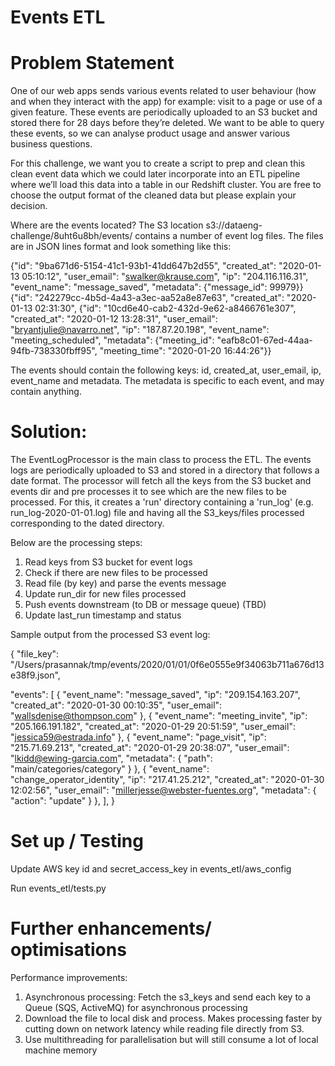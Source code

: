 # Events ETL

# Problem Statement
One of our web apps sends various events related to user behaviour (how and when they interact with the app) for example: visit to a page or use of a given feature. These events are periodically uploaded to an S3 bucket and stored there for 28 days before they’re deleted. We want to be able to query these events, so we can analyse product usage and answer various business questions.

For this challenge, we want you to create a script to prep and clean this clean event data which we could later incorporate into an ETL pipeline where we’ll load this data into a table in our Redshift cluster. You are free to choose the output format of the cleaned data but please explain your decision.

Where are the events located? 
The S3 location s3://dataeng-challenge/8uht6u8bh/events/ contains a number of event log files. The files are in JSON lines format and look something like this:

{"id": "9ba671d6-5154-41c1-93b1-41dd647b2d55", "created_at": "2020-01-13 05:10:12", "user_email": "swalker@krause.com", "ip": "204.116.116.31", "event_name": "message_saved", "metadata": {"message_id": 99979}}
{"id": "242279cc-4b5d-4a43-a3ec-aa52a8e87e63", "created_at": "2020-01-13 02:31:30", {"id": "10cd6e40-cab2-432d-9e62-a8466761e307", "created_at": "2020-01-12 13:28:31", "user_email": "bryantjulie@navarro.net", "ip": "187.87.20.198", "event_name": "meeting_scheduled", "metadata": {"meeting_id": "eafb8c01-67ed-44aa-94fb-738330fbff95", "meeting_time": "2020-01-20 16:44:26"}}

The events should contain the following keys: id, created_at, user_email, ip, event_name and metadata. The metadata is specific to each event, and may contain anything.

# Solution:
The EventLogProcessor is the main class to process the ETL. The events logs are periodically uploaded to S3 and stored in a directory that follows a date format. The processor will fetch all the keys from the S3 bucket and events dir and pre processes it to see which are the new files to be processed. For this, it creates a 'run' directory containing a 'run_log' (e.g. run_log-2020-01-01.log) file and having all the S3_keys/files processed corresponding to the dated directory.

Below are the processing steps:
1. Read keys from S3 bucket for event logs
2. Check if there are new files to be processed
3. Read file (by key) and parse the events message
4. Update run_dir for new files processed
5. Push events downstream (to DB or message queue) (TBD)
6. Update last_run timestamp and status

Sample output from the processed S3 event log:

{
  "file_key": "/Users/prasannak/tmp/events/2020/01/01/0f6e0555e9f34063b711a676d13e38f9.json",

  "events": [
    {
      "event_name": "message_saved",
      "ip": "209.154.163.207",
      "created_at": "2020-01-30 00:10:35",
      "user_email": "wallsdenise@thompson.com"
    },
    {
      "event_name": "meeting_invite",
      "ip": "205.166.191.182",
      "created_at": "2020-01-29 20:51:59",
      "user_email": "jessica59@estrada.info"
    },
    {
      "event_name": "page_visit",
      "ip": "215.71.69.213",
      "created_at": "2020-01-29 20:38:07",
      "user_email": "lkidd@ewing-garcia.com",
      "metadata": {
        "path": "main/categories/category"
      }
    },
    {
      "event_name": "change_operator_identity",
      "ip": "217.41.25.212",
      "created_at": "2020-01-30 12:02:56",
      "user_email": "millerjesse@webster-fuentes.org",
      "metadata": {
        "action": "update"
      }
    },
  ],
}

# Set up / Testing
Update AWS key id and secret_access_key in events_etl/aws_config

Run events_etl/tests.py

# Further enhancements/ optimisations

Performance improvements:
1. Asynchronous processing: Fetch the s3_keys and send each key to a Queue (SQS, ActiveMQ) for asynchronous processing
2. Download the file to local disk and process. Makes processing faster by cutting down on network latency while reading file directly from S3.
3. Use multithreading for parallelisation but will still consume a lot of local machine memory
